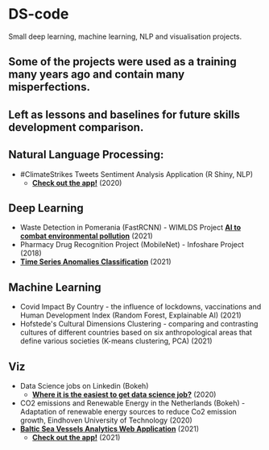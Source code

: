 # DS-code

Small deep learning, machine learning, NLP and visualisation projects.
## Some of the projects were used as a training many years ago and contain many misperfections. 
## Left as lessons and baselines for future skills development comparison.

## Natural Language Processing:

- #ClimateStrikes Tweets Sentiment Analysis Application (R Shiny, NLP)
    - **[Check out the app!](https://mkortas.shinyapps.io/The-Greta-Effect/)** (2020)

## Deep Learning

- Waste Detection in Pomerania (FastRCNN) - WIMLDS
  Project **[AI to combat environmental pollution](https://towardsdatascience.com/ai-to-combat-environmental-pollution-6d58b0bf6a1)** (2021)
- Pharmacy Drug Recognition Project (MobileNet) - Infoshare Project (2018)
- **[Time Series Anomalies Classification](https://github.com/m-kortas/anomaly-detection)** (2021)

## Machine Learning

- Covid Impact By Country - the influence of lockdowns, vaccinations and Human Development Index (Random Forest,
  Explainable AI) (2021)
- Hofstede's Cultural Dimensions Clustering - comparing and contrasting cultures of different countries based on six
  anthropological areas that define various societies (K-means clustering, PCA) (2021)

## Viz

- Data Science jobs on Linkedin (Bokeh)
    - **[Where it is the easiest to get data science job?](https://towardsdatascience.com/where-it-is-the-easiest-to-get-data-science-job-not-where-you-may-think-28e33ec652b3)** (2020)
- CO2 emissions and Renewable Energy in the Netherlands (Bokeh) - Adaptation of renewable energy sources to reduce Co2
  emission growth, Eindhoven University of Technology (2020)
- **[Baltic Sea Vessels Analytics Web Application](https://github.com/m-kortas/vessels-dashboard-app)** (2021)
    - **[Check out the app!](https://mkortas.shinyapps.io/vessel-dashboard/)** (2021)
